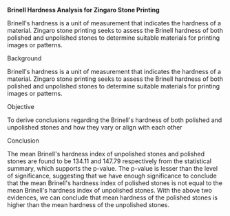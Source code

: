 **Brinell Hardness Analysis for Zingaro Stone Printing**



Brinell's hardness is a unit of measurement that indicates the hardness of a material. Zingaro stone printing seeks to assess the Brinell hardness of both polished and unpolished stones to determine suitable materials for printing images or patterns.

Background

Brinell's hardness is a unit of measurement that indicates the hardness of a material. Zingaro stone printing seeks to assess the Brinell hardness of both polished and unpolished stones to determine suitable materials for printing images or patterns.

Objective

To derive conclusions regarding the Brinell's hardness of both polished and unpolished stones and how they vary or align with each other

Conclusion

The mean Brinell's hardness index of unpolished stones and polished stones are found to be 134.11 and 147.79 respectively from the statistical summary, which supports the p-value.
The p-value is lesser than the level of significance, suggesting that we have enough significance to conclude that the mean Brinell's hardness index of polished stones is not equal to the mean Brinell's hardness index of unpolished stones.
With the above two evidences, we can conclude that mean hardness of the polished stones is higher than the mean hardness of the unpolished stones.
